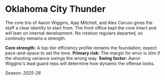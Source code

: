# Oklahoma City Thunder

The core trio of Aaron Wiggins, Ajay Mitchell, and Alex Caruso gives the staff a clear identity to start from.
The front office kept the core intact and will lean on internal development.
No rotation regulars departed, so continuity remains a strength.

**Core strength:** A top-tier efficiency profile remains the foundation; expect pace-and-space to set the tone.
**Primary risk:** The margin for error is slim if the shooting variance swings the wrong way.
**Swing factor:** Aaron Wiggins's lead guard reps will determine how dynamic the offense looks.

_Season: 2025-26_
